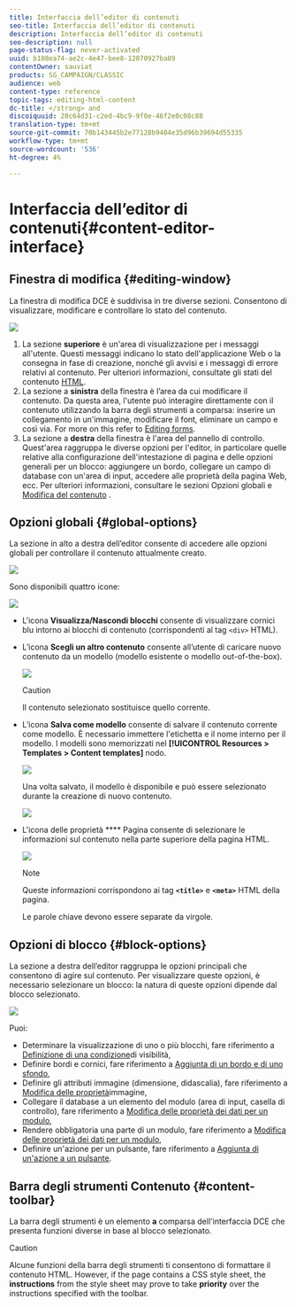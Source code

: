```yaml
---
title: Interfaccia dell’editor di contenuti
seo-title: Interfaccia dell’editor di contenuti
description: Interfaccia dell’editor di contenuti
seo-description: null
page-status-flag: never-activated
uuid: b108ea74-ae2c-4e47-bee8-12070927ba89
contentOwner: sauviat
products: SG_CAMPAIGN/CLASSIC
audience: web
content-type: reference
topic-tags: editing-html-content
dc-title: </strong> and
discoiquuid: 20c64d31-c2ed-4bc9-9f0e-46f2e0c08c88
translation-type: tm+mt
source-git-commit: 70b143445b2e77128b9404e35d96b39694d55335
workflow-type: tm+mt
source-wordcount: '536'
ht-degree: 4%

---
```



# Interfaccia dell’editor di contenuti{#content-editor-interface}

## Finestra di modifica {#editing-window}

La finestra di modifica DCE è suddivisa in tre diverse sezioni. Consentono di visualizzare, modificare e controllare lo stato del contenuto.

![](assets/dce_decoupe_window_nb.png)

1. La sezione **superiore** è un&#39;area di visualizzazione per i messaggi all&#39;utente. Questi messaggi indicano lo stato dell&#39;applicazione Web o la consegna in fase di creazione, nonché gli avvisi e i messaggi di errore relativi al contenuto. Per ulteriori informazioni, consultate gli stati del contenuto [HTML](../../web/using/content-editing-best-practices.md#html-content-statuses).
1. La sezione a **sinistra** della finestra è l’area da cui modificare il contenuto. Da questa area, l&#39;utente può interagire direttamente con il contenuto utilizzando la barra degli strumenti a comparsa: inserire un collegamento in un&#39;immagine, modificare il font, eliminare un campo e così via. For more on this refer to [Editing forms](../../web/using/editing-content.md#editing-forms).
1. La sezione a **destra** della finestra è l&#39;area del pannello di controllo. Quest&#39;area raggruppa le diverse opzioni per l&#39;editor, in particolare quelle relative alla configurazione dell&#39;intestazione di pagina e delle opzioni generali per un blocco: aggiungere un bordo, collegare un campo di database con un&#39;area di input, accedere alle proprietà della pagina Web, ecc. Per ulteriori informazioni, consultare le sezioni Opzioni [](#global-options) globali e [Modifica del contenuto](../../web/using/editing-content.md) .

## Opzioni globali {#global-options}

La sezione in alto a destra dell’editor consente di accedere alle opzioni globali per controllare il contenuto attualmente creato.

![](assets/dce_global_options.png)

Sono disponibili quattro icone:

![](assets/dce_icons_sidebar.png)

* L&#39;icona **Visualizza/Nascondi blocchi** consente di visualizzare cornici blu intorno ai blocchi di contenuto (corrispondenti al tag `<div>` HTML).

* L’icona **Scegli un altro contenuto** consente all’utente di caricare nuovo contenuto da un modello (modello esistente o modello out-of-the-box).

   ![](assets/dce_popup_templatechoice.png)

   >[!CAUTION]
   >
   >Il contenuto selezionato sostituisce quello corrente.

* L’icona **Salva come modello** consente di salvare il contenuto corrente come modello. È necessario immettere l&#39;etichetta e il nome interno per il modello. I modelli sono memorizzati nel **[!UICONTROL Resources > Templates > Content templates]** nodo.

   ![](assets/dce_popup_savetemplate.png)

   Una volta salvato, il modello è disponibile e può essere selezionato durante la creazione di nuovo contenuto.

   ![](assets/dce_create_fromtemplate.png)

* L&#39;icona delle proprietà **** Pagina consente di selezionare le informazioni sul contenuto nella parte superiore della pagina HTML.

   ![](assets/dce_popup_headerhtml.png)

   >[!NOTE]
   >
   >Queste informazioni corrispondono ai tag **`<title>`** e **`<meta>`** HTML della pagina.
   >
   >Le parole chiave devono essere separate da virgole.

## Opzioni di blocco {#block-options}

La sezione a destra dell’editor raggruppa le opzioni principali che consentono di agire sul contenuto. Per visualizzare queste opzioni, è necessario selezionare un blocco: la natura di queste opzioni dipende dal blocco selezionato.

![](assets/dce_right_section.png)

Puoi:

* Determinare la visualizzazione di uno o più blocchi, fare riferimento a [Definizione di una condizione](../../web/using/editing-content.md#defining-a-visibility-condition)di visibilità,
* Definire bordi e cornici, fare riferimento a [Aggiunta di un bordo e di uno sfondo](../../web/using/editing-content.md#adding-a-border-and-background),
* Definire gli attributi immagine (dimensione, didascalia), fare riferimento a [Modifica delle proprietà](../../web/using/editing-content.md#editing-image-properties)immagine,
* Collegare il database a un elemento del modulo (area di input, casella di controllo), fare riferimento a [Modifica delle proprietà dei dati per un modulo](../../web/using/editing-content.md#changing-the-data-properties-for-a-form),
* Rendere obbligatoria una parte di un modulo, fare riferimento a [Modifica delle proprietà dei dati per un modulo](../../web/using/editing-content.md#changing-the-data-properties-for-a-form),
* Definire un&#39;azione per un pulsante, fare riferimento a [Aggiunta di un&#39;azione a un pulsante](../../web/using/editing-content.md#adding-an-action-to-a-button).

## Barra degli strumenti Contenuto {#content-toolbar}

La barra degli strumenti è un elemento **a** comparsa dell&#39;interfaccia DCE che presenta funzioni diverse in base al blocco selezionato.

>[!CAUTION]
>
>Alcune funzioni della barra degli strumenti ti consentono di formattare il contenuto HTML. However, if the page contains a CSS style sheet, the **instructions** from the style sheet may prove to take **priority** over the instructions specified with the toolbar.

